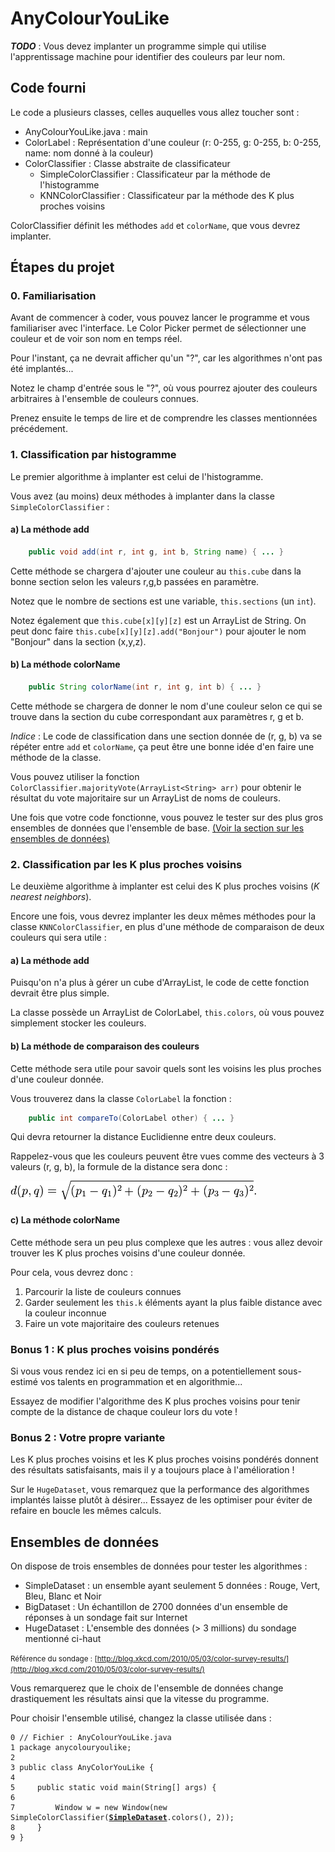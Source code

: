 # AnyColourYouLike

_**TODO**_ : Vous devez implanter un programme simple qui utilise l'apprentissage machine pour identifier des couleurs par leur nom.

## Code fourni

Le code a plusieurs classes, celles auquelles vous allez toucher sont :

- AnyColourYouLike.java : main
- ColorLabel : Représentation d'une couleur (r: 0-255, g: 0-255, b: 0-255, name: nom donné à la couleur)
- ColorClassifier : Classe abstraite de classificateur
    - SimpleColorClassifier : Classificateur par la méthode de l'histogramme
    - KNNColorClassifier : Classificateur par la méthode des K plus proches voisins


ColorClassifier définit les méthodes `add` et `colorName`, que vous devrez implanter.


## Étapes du projet

### 0. Familiarisation

Avant de commencer à coder, vous pouvez lancer le programme et vous familiariser avec l'interface. Le Color Picker permet de sélectionner une couleur et de voir son nom en temps réel.

Pour l'instant, ça ne devrait afficher qu'un "?", car les algorithmes n'ont pas été implantés...

Notez le champ d'entrée sous le "?", où vous pourrez ajouter des couleurs arbitraires à l'ensemble de couleurs connues.

Prenez ensuite le temps de lire et de comprendre les classes mentionnées précédement.


### 1. Classification par histogramme

Le premier algorithme à implanter est celui de l'histogramme.

Vous avez (au moins) deux méthodes à implanter dans la classe `SimpleColorClassifier` :

#### a) La méthode add

```java
    public void add(int r, int g, int b, String name) { ... }
```

Cette méthode se chargera d'ajouter une couleur au `this.cube` dans la bonne section selon les valeurs r,g,b passées en paramètre.

Notez que le nombre de sections est une variable, `this.sections` (un `int`).

Notez également que `this.cube[x][y][z]` est un ArrayList de String. On peut donc faire `this.cube[x][y][z].add("Bonjour")` pour ajouter le nom "Bonjour" dans la section (x,y,z).

#### b) La méthode colorName

```java
    public String colorName(int r, int g, int b) { ... }
```

Cette méthode se chargera de donner le nom d'une couleur selon ce qui se trouve dans la section du cube correspondant aux paramètres r, g et b.

*Indice* : Le code de classification dans une section donnée de (r, g, b) va se répéter entre `add` et `colorName`, ça peut être une bonne idée d'en faire une méthode de la classe.

Vous pouvez utiliser la fonction `ColorClassifier.majorityVote(ArrayList<String> arr)` pour obtenir le résultat du vote majoritaire sur un ArrayList de noms de couleurs.

Une fois que votre code fonctionne, vous pouvez le tester sur des plus gros ensembles de données que l'ensemble de base.
[(Voir la section sur les ensembles de données)](#dataset)
    
### 2. Classification par les K plus proches voisins

Le deuxième algorithme à implanter est celui des K plus proches voisins (*K nearest neighbors*).

Encore une fois, vous devrez implanter les deux mêmes méthodes pour la classe `KNNColorClassifier`, en plus d'une méthode de comparaison de deux couleurs qui sera utile :

#### a) La méthode add

Puisqu'on n'a plus à gérer un cube d'ArrayList, le code de cette fonction devrait être plus simple.

La classe possède un ArrayList de ColorLabel, `this.colors`, où vous pouvez simplement stocker les couleurs.

#### b) La méthode de comparaison des couleurs

Cette méthode sera utile pour savoir quels sont les voisins les plus proches d'une couleur donnée.

Vous trouverez dans la classe `ColorLabel` la fonction :

```java
    public int compareTo(ColorLabel other) { ... }
```

Qui devra retourner la distance Euclidienne entre deux couleurs.

Rappelez-vous que les couleurs peuvent être vues comme des vecteurs à 3 valeurs (r, g, b), la formule de la distance sera donc :

![Distance euclidienne en 3D](distance-euclidienne.png)

#### c) La méthode colorName

Cette méthode sera un peu plus complexe que les autres : vous allez devoir trouver les K plus proches voisins d'une couleur donnée.

Pour cela, vous devrez donc :

1. Parcourir la liste de couleurs connues
2. Garder seulement les `this.k` éléments ayant la plus faible distance avec la couleur inconnue
3. Faire un vote majoritaire des couleurs retenues

### Bonus 1 : K plus proches voisins pondérés

Si vous vous rendez ici en si peu de temps, on a potentiellement sous-estimé vos talents en programmation et en algorithmie...

Essayez de modifier l'algorithme des K plus proches voisins pour tenir compte de la distance de chaque couleur lors du vote !

### Bonus 2 : Votre propre variante

Les K plus proches voisins et les K plus proches voisins pondérés donnent des résultats satisfaisants, mais il y a toujours place à l'amélioration !

Sur le `HugeDataset`, vous remarquez que la performance des algorithmes implantés laisse plutôt à désirer... Essayez de les optimiser pour éviter de refaire en boucle les mêmes calculs.


## Ensembles de données

<span id="dataset"></span>

On dispose de trois ensembles de données pour tester les algorithmes :

- SimpleDataset : un ensemble ayant seulement 5 données : Rouge, Vert, Bleu, Blanc et Noir
- BigDataset : Un échantillon de 2700 données d'un ensemble de réponses à un sondage fait sur Internet
- HugeDataset : L'ensemble des données (> 3 millions) du sondage mentionné ci-haut

<small>Référence du sondage : [http://blog.xkcd.com/2010/05/03/color-survey-results/](http://blog.xkcd.com/2010/05/03/color-survey-results/)</small>


Vous remarquerez que le choix de l'ensemble de données change drastiquement les résultats ainsi que la vitesse du programme.


Pour choisir l'ensemble utilisé, changez la classe utilisée dans :


<pre><code>0 // Fichier : AnyColourYouLike.java
1 package anycolouryoulike;
2 
3 public class AnyColorYouLike {
4 
5     public static void main(String[] args) {
6
7         Window w = new Window(new SimpleColorClassifier(<b><u>SimpleDataset</u></b>.colors(), 2));
8     }
9 }
</code></pre>

